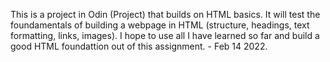 This is a project in Odin (Project) that builds on HTML basics. It will test the foundamentals of building a webpage in HTML (structure, 
headings, text formatting, links, images). I hope to use all I have learned so far and build a good HTML foundattion out of this assignment. - Feb 14 2022.
